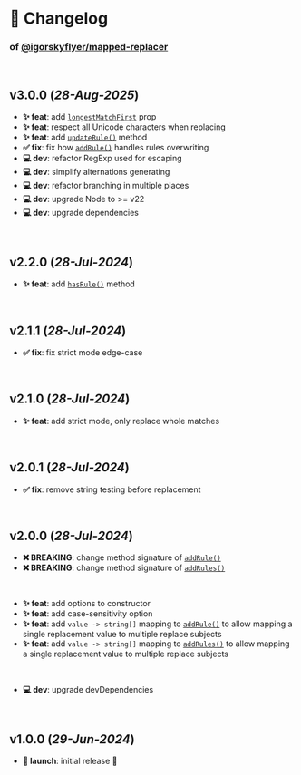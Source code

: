 # 📒 Changelog

### of [@igorskyflyer/mapped-replacer](https://github.com/igorskyflyer/npm-mapped-replacer)

<br>

## v3.0.0 (*28-Aug-2025*)

- **✨ feat**: add [`longestMatchFirst`](./README.md#ioptions) prop
- **✨ feat**: respect all Unicode characters when replacing
- **✨ feat**: add [`updateRule()`](./README.md#updaterule) method
- **✅ fix**: fix how [`addRule()`](./README.md#addrule) handles rules overwriting
- **💻 dev**: refactor RegExp used for escaping
- **💻 dev**: simplify alternations generating
- **💻 dev**: refactor branching in multiple places
- **💻 dev**: upgrade Node to >= v22
- **💻 dev**: upgrade dependencies

<br>

## v2.2.0 (*28-Jul-2024*)

- **✨ feat**: add [`hasRule()`](./README.md#hasrule) method

<br>

## v2.1.1 (*28-Jul-2024*)

- **✅ fix**: fix strict mode edge-case

<br>

## v2.1.0 (*28-Jul-2024*)

- **✨ feat**: add strict mode, only replace whole matches

<br>

## v2.0.1 (*28-Jul-2024*)

- **✅ fix**: remove string testing before replacement

<br>

## v2.0.0 (*28-Jul-2024*)

- **❌ BREAKING**: change method signature of [`addRule()`](./README.md#addrule)
- **❌ BREAKING**: change method signature of [`addRules()`](./README.md#addrules)

<br>

- **✨ feat**: add options to constructor
- **✨ feat**: add case-sensitivity option
- **✨ feat**: add `value -> string[]` mapping to [`addRule()`](./README.md#addrule) to allow mapping a single replacement value to multiple replace subjects
- **✨ feat**: add `value -> string[]` mapping to [`addRules()`](./README.md#addrules) to allow mapping a single replacement value to multiple replace subjects

<br>

- **💻 dev**: upgrade devDependencies

<br>

## v1.0.0 (*29-Jun-2024*)

- **🚀 launch**: initial release 🎉
